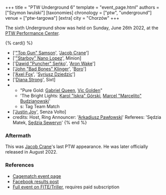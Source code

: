 +++
title = "PTW Underground 6"
template = "event_page.html"
authors = ["Szymon Iwulski"]
[taxonomies]
chronology = ["ptw", "underground"]
venue = ["ptw-targowa"]
[extra]
city = "Chorzów"
+++

The sixth Underground show was held on Sunday, June 26th 2022, at the [PTW Performance Center](@/v/ptw-targowa.md).

{% card() %}
- ['["Top Gun" Samson](@/w/samson.md)', '[Jacob Crane](@/w/jacob-crane.md)']
- ['["Starboy" Nano Lopez](@/w/nano-lopez.md)', Minion]
- ['[Dawid "Puncher" Seńko](@/w/puncher.md)', '[Aron Wake](@/w/aron-wake.md)']
- ['[John "Bad Bones" Klinger](@/w/bad-bones.md)', '[Boro](@/w/boro.md)']
- ['[Axel Fox](@/w/axel-fox.md)', '[Syriusz Dziedzic](@/w/dziedzic.md)']
- ['[Diana Strong](@/w/diana-strong.md)', Sixt]
- - "Pure Gold: [Gabriel Queen](@/w/gabriel-queen.md), [Vic Golden](@/w/vic-golden.md)"
  - 'The Bright Lights: [Karol "Iskra" Górski](@/w/iskra.md), [Marcel "Marcelito"
    Budzianowski](@/w/marcelito.md)'
  - s: Tag Team Match
- ['[Justin Joy](@/w/justin-joy.md)', Senza Volto]
- credits:
    Host, Ring Announcer: '[Arkadiusz Pawłowski](@/w/pan-pawlowski.md)'
    Referees: 'Sędzia Matek, [Sędzia Seweryn](@/w/sedzia-seweryn.md)'
{% end %}

### Aftermath

This was [Jacob Crane](@/w/jacob-crane.md)'s last PTW appearance. He was later officially released in August 2022.

### References

* [Cagematch event page](https://www.cagematch.net/?id=1&nr=339571)
* [Facebook results post](https://www.facebook.com/PrimeTimeWrestlingPL/posts/pfbid0hBe3CynACjJbxyZdXZ1k2QW54F5h3RaUqMHVorDupVrZEZVTVBE5GpoTUsbFvmqdl)
* [Full event on FITE/Triller](https://www.trillertv.com/watch/kinguin-ptw-underground-6-pl/2pbio/), requires paid subscription
